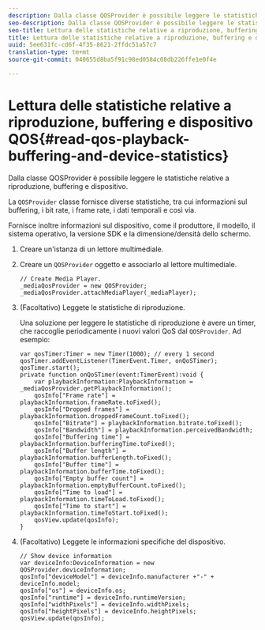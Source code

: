 ```yaml
---
description: Dalla classe QOSProvider è possibile leggere le statistiche relative a riproduzione, buffering e dispositivo.
seo-description: Dalla classe QOSProvider è possibile leggere le statistiche relative a riproduzione, buffering e dispositivo.
seo-title: Lettura delle statistiche relative a riproduzione, buffering e dispositivo QOS
title: Lettura delle statistiche relative a riproduzione, buffering e dispositivo QOS
uuid: 5ee631fc-cd6f-4f35-8621-2ffdc51a57c7
translation-type: tm+mt
source-git-commit: 040655d8ba5f91c98ed0584c08db226ffe1e0f4e

---
```



# Lettura delle statistiche relative a riproduzione, buffering e dispositivo QOS{#read-qos-playback-buffering-and-device-statistics}

Dalla classe QOSProvider è possibile leggere le statistiche relative a riproduzione, buffering e dispositivo.

La `QOSProvider` classe fornisce diverse statistiche, tra cui informazioni sul buffering, i bit rate, i frame rate, i dati temporali e così via.

Fornisce inoltre informazioni sul dispositivo, come il produttore, il modello, il sistema operativo, la versione SDK e la dimensione/densità dello schermo.

1. Creare un&#39;istanza di un lettore multimediale.
1. Creare un `QOSProvider` oggetto e associarlo al lettore multimediale.

   ```
   // Create Media Player. 
   _mediaQosProvider = new QOSProvider; 
   _mediaQosProvider.attachMediaPlayer(_mediaPlayer);
   ```

1. (Facoltativo) Leggete le statistiche di riproduzione.

   Una soluzione per leggere le statistiche di riproduzione è avere un timer, che raccoglie periodicamente i nuovi valori QoS dal `QOSProvider`. Ad esempio:

   ```
   var qosTimer:Timer = new Timer(1000); // every 1 second  
   qosTimer.addEventListener(TimerEvent.Timer, onQoSTimer);  
   qosTimer.start(); 
   private function onQoSTimer(event:TimerEvent):void { 
       var playbackInformation:PlaybackInformation = _mediaQosProvider.getPlaybackInformation(); 
       qosInfo["Frame rate"] = playbackInformation.frameRate.toFixed();  
       qosInfo["Dropped frames"] = playbackInformation.droppedFrameCount.toFixed(); 
       qosInfo["Bitrate"] = playbackInformation.bitrate.toFixed(); 
       qosInfo["Bandwidth"] = playbackInformation.perceivedBandwidth; 
       qosInfo["Buffering time"] = playbackInformation.bufferingTime.toFixed(); 
       qosInfo["Buffer length"] = playbackInformation.bufferLength.toFixed();  
       qosInfo["Buffer time"] = playbackInformation.bufferTime.toFixed(); 
       qosInfo["Empty buffer count"] = playbackInformation.emptyBufferCount.toFixed();  
       qosInfo["Time to load"] = playbackInformation.timeToLoad.toFixed();  
       qosInfo["Time to start"] = playbackInformation.timeToStart.toFixed(); 
       qosView.update(qosInfo); 
   }
   ```

1. (Facoltativo) Leggete le informazioni specifiche del dispositivo.

   ```
   // Show device information 
   var deviceInfo:DeviceInformation = new QOSProvider.deviceInformation; 
   qosInfo["deviceModel"] = deviceInfo.manufacturer +"-" + deviceInfo.model; 
   qosInfo["os"] = deviceInfo.os;  
   qosInfo["runtime"] = deviceInfo.runtimeVersion;  
   qosInfo["widthPixels"] = deviceInfo.widthPixels;  
   qosInfo["heightPixels"] = deviceInfo.heightPixels; 
   qosView.update(qosInfo); 
   ```

